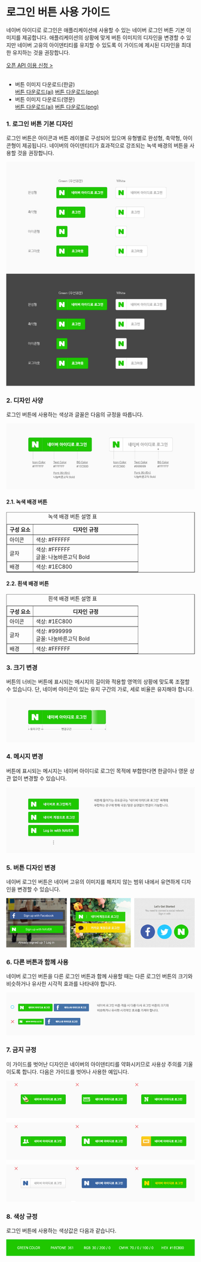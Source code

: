 # 로그인 버튼 사용 가이드

<html lang="ko">
<head>
    <title>NAVER Developers - 네이버아이디로로그인 로그인 버튼 사용 가이드</title>
    <meta name="description" content="NAVER Developers - 네이버아이디로로그인 로그인 버튼 사용 가이드">
</head>
<body>
<div class="con">
    <div class="h_page_area">
        <div class="side_menu"></div>
    </div>
    <p class="p_desc">
        네이버 아이디로 로그인은 애플리케이션에 사용할 수 있는 네이버 로그인 버튼 기본 이미지를 제공합니다.
        애플리케이션의 상황에 맞게 버튼 이미지의 디자인을 변경할 수 있지만 네이버 고유의 아이덴티티를 유지할 수 있도록 이 가이드에 제시된 디자인을 최대한 유지하는 것을 권장합니다.<br>
    </p>
    <div class="buttons2">
        <a class="btn_b_hi3" href="https://developers.naver.com/apps/#/register?api=nvlogin">오픈 API 이용 신청 &gt;</a>
    </div>
    <br>
    <ul class="list_type1">
        <li>버튼 이미지 다운로드(한글)
            <div>
                <span><a class="btn_n" href="https://developers.naver.com/inc/devcenter/downloads/naveridro/2014_Login_with_Naver_Guidelines.ai">
                    <i class="xi-download"></i> 버튼 다운로드(ai)</a>
                </span>
                <span><a class="btn_n" href="https://developers.naver.com/inc/devcenter/downloads/naveridro/2014_Login_with_NAVER_button_png.zip">
                    <i class="xi-download"></i> 버튼 다운로드(png)</a>
                </span>
            </div>
        </li>
        <li>버튼 이미지 다운로드(영문)
            <div>
                <span><a class="btn_n" href="https://developers.naver.com/inc/devcenter/downloads/naveridro/2015_Login_with_Naver_Guidelines_en.ai">
                    <i class="xi-download"></i> 버튼 다운로드(ai)</a>
                </span>
                <span><a class="btn_n" href="https://developers.naver.com/inc/devcenter/downloads/naveridro/2015_Login_with_NAVER_button_png_en.zip">
                    <i class="xi-download"></i> 버튼 다운로드(png)</a>
                </span>
            </div>
        </li>
    </ul>
    <h3 class="h_sub">1. 로그인 버튼 기본 디자인</h3>
    <p class="p_desc">
        로그인 버튼은 아이콘과 버튼 레이블로 구성되어 있으며 유형별로 완성형, 축약형, 아이콘형이 제공됩니다.
        네이버의 아이덴티티가 효과적으로 강조되는 녹색 배경의 버튼을 사용할 것을 권장합니다.
    </p>
    <div class="img_area">
        <img alt="네이버 로그인 버튼 가이드, 완성형, 축약형, 아이콘형, 로그아웃형 4가지 유형이 있으며, 각 유형마다 녹색 배경인 그린 타입과, 흰색 배경인 화이트 타입이 있다. 유형별 버튼 형태는 다음과 같다. 완성: N 네이버 아이디로 로그인, 축약: N 로그인, 아이콘: N, 로그아웃: N 로그아웃" src="./images/img_naverid05.png">
    </div>
    <h3 class="h_sub">2. 디자인 사양</h3>
    <p class="p_desc">로그인 버튼에 사용하는 색상과 글꼴은 다음의 규정을 따릅니다.</p>
    <div class="img_area">
        <img alt="네이버 로그인 버튼 디자인 가이드, 자세한 내용은 다음에 나오는 표 참고" src="./images/img_naverid06.png">
    </div>
    <h4 class="h_subsub">2.1. 녹색 배경 버튼</h4>
    <table border="1" class="tbl_h">
        <caption><span class="blind">녹색 배경 버튼 설명 표</span></caption>
        <colgroup>
            <col style="width:20%"><col>
        </colgroup>
        <thead>
        <tr>
            <th scope="col">구성 요소</th>
            <th scope="col">디자인 규정</th>
        </tr>
        </thead>
        <tbody>
        <tr class="big">
            <td class="left">아이콘</td>
            <td class="left">색상: #FFFFFF</td>
        </tr>
        <tr class="big">
            <td class="left">글자</td>
            <td class="left">
                색상: #FFFFFF<br>
                글꼴: 나눔바른고딕 Bold
            </td>
        </tr>
        <tr class="big">
            <td class="left">배경</td>
            <td class="left">색상: #1EC800</td>
        </tr>
        </tbody>
    </table>
    <h4 class="h_subsub">2.2. 흰색 배경 버튼</h4>
    <table border="1" class="tbl_h">
        <caption><span class="blind">흰색 배경 버튼 설명 표</span></caption>
        <colgroup>
            <col style="width:20%"><col>
        </colgroup>
        <thead>
        <tr>
            <th scope="col">구성 요소</th>
            <th scope="col">디자인 규정</th>
        </tr>
        </thead>
        <tbody>
        <tr class="big">
            <td class="left">아이콘</td>
            <td class="left">색상: #1EC800</td>
        </tr>
        <tr class="big">
            <td class="left">글자</td>
            <td class="left">
                색상: #999999<br>
                글꼴: 나눔바른고딕 Bold
            </td>
        </tr>
        <tr class="big">
            <td class="left">배경</td>
            <td class="left">색상: #FFFFFF</td>
        </tr>
        </tbody>
    </table>
    <h3 class="h_sub">3. 크기 변경</h3>
    <p class="p_desc">
        버튼의 너비는 버튼에 표시되는 메시지의 길이와 적용할 영역의 상황에 맞도록 조절할 수 있습니다.
        단, 네이버 아이콘이 있는 유지 구간의 가로, 세로 비율은 유지해야 합니다.
    </p>
    <div class="img_area">
        <img alt="네이버 로그인 버튼 크기 변경 가이드, 좌측 N 아이콘 구간은 유지 구간, 우측 네이버 아이디로 로그인 변경 구간이다." src="./images/img_naverid07.png">
    </div>
    <h3 class="h_sub">4. 메시지 변경</h3>
    <p class="p_desc">버튼에 표시되는 메시지는 네이버 아이디로 로그인 목적에 부합한다면 한글이나 영문 상관 없이 변경할 수 있습니다.</p>
    <div class="img_area">
        <img alt="버튼에 들어가는 유도 문구는 '네이버 아이디로 로그인' 목적에 부합하는 문구에 한해 국문/영문 상관없이 변경이 가능합니다." src="./images/img_naverid08.png">
    </div>
    <h3 class="h_sub">5. 버튼 디자인 변경</h3>
    <p class="p_desc">네이버 로그인 버튼은 네이버 고유의 이미지를 해치지 않는 범위 내에서 유연하게 디자인을 변경할 수 있습니다.</p>
    <div class="img_area">
        <img alt="유연하게 디자인이 변경된 버튼들 모습" src="./images/img_naverid09.png">
    </div>
    <h3 class="h_sub">6. 다른 버튼과 함께 사용</h3>
    <p class="p_desc">네이버 로그인 버튼을 다른 로그인 버튼과 함께 사용할 때는 다른 로그인 버튼의 크기와 비슷하거나 유사한 시각적 효과를 나타내야 합니다.</p>
    <div class="img_area">
        <img alt="네이버 로그인 버튼 적용 시 다른 타사 로그인 버튼의 크기와 비슷하거나 유사한 시각적인 효과를 가져야 합니다." src="./images/img_naverid10.png">
    </div>
    <h3 class="h_sub">7. 금지 규정</h3>
    <p class="p_desc">
        이 가이드를 벗어난 디자인은 네이버의 아이덴티티를 약화시키므로 사용상 주의를 기울이도록 합니다.
        다음은 가이드를 벗어나 사용한 예입니다.
    </p>
    <div class="img_area">
        <img alt="가이드를 벗어나 사용한 버튼들 모습" src="./images/img_naverid11.png">
    </div>
    <h3 class="h_sub">8. 색상 규정</h3>
    <p class="p_desc">로그인 버튼에 사용하는 색상값은 다음과 같습니다.</p>
    <div class="img_area">
        <img alt="GREEN COLOR, PANTONE 361, RGB 30/200/0, CMYK 70/0/100/0, HEX #1EC800" src="./images/img_naverid12.png">
    </div>
    <br>
    <br>
    <br>
    <br>
</div>
</body>
</html>